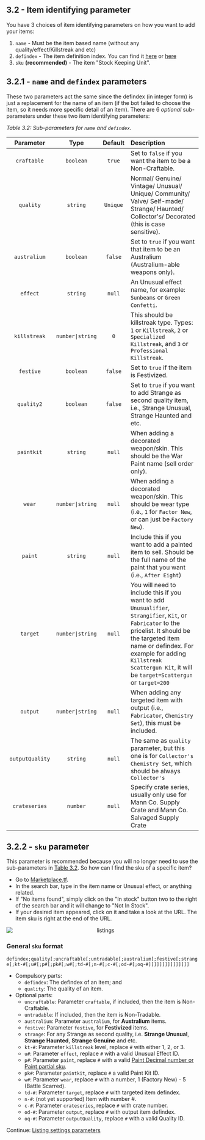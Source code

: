 ## 3.2 - Item identifying parameter

You have 3 choices of item identifying parameters on how you want to add your items:

1. `name` - Must be the item based name (without any quality/effect/Killstreak and etc)
2. `defindex` - The item definition index. You can find it [here](https://wiki.alliedmods.net/Team_Fortress_2_Item_Definition_Indexes) or [here](https://docs.google.com/spreadsheets/d/11bv5J-l1UCNjvTF2FyiqivbQds8LxBCQj0QBpw6Ukec/edit#gid=0)
3. `sku` **(recommended)** - The item "Stock Keeping Unit".

## 3.2.1 - `name` and `defindex` parameters

These two parameters act the same since the defindex (in integer form) is just a replacement for the name of an item (if the bot failed to choose the item, so it needs more specific detail of an item). There are 6 _optional_ sub-parameters under these two item identifying parameters:

_Table 3.2: Sub-parameters for `name` and `defindex`._

|   Parameter  |    Type   | Default  | Description |
| :----------: | :-------: | :------: | :---------- |
| `craftable`  | `boolean` |  `true`  | Set to `false` if you want the item to be a Non-Craftable. |
|  `quality`   | `string`  | `Unique` | Normal/ Genuine/ Vintage/ Unusual/ Unique/ Community/ Valve/ Self-made/ Strange/ Haunted/ Collector's/ Decorated (this is case sensitive). |
| `australium` | `boolean` | `false`  | Set to `true` if you want that item to be an Australium (Australium-able weapons only). |
|   `effect`   | `string`  |  `null`  | An Unusual effect name, for example: `Sunbeams` or `Green Confetti`. |
| `killstreak` | `number\|string`  |   `0`    | This should be killstreak type. Types: `1` or `Killstreak`, `2` or `Specialized Killstreak`, and `3` or `Professional Killstreak`. |
|  `festive`   | `boolean` | `false`  | Set to `true` if the item is Festivized. |
|  `quality2`  | `boolean` |  `false` | Set to `true` if you want to add Strange as second quality item, i.e., Strange Unusual, Strange Haunted and etc. |
|  `paintkit`  | `string`  |  `null`  | When adding a decorated weapon/skin. This should be the War Paint name (sell order only). |
|    `wear`    | `number\|string`  |  `null`  | When adding a decorated weapon/skin. This should be wear type (i.e., `1` for `Factor New`, or can just be `Factory New`). |
|   `paint`    | `string`  | `null` | Include this if you want to add a painted item to sell. Should be the full name of the paint that you want (i.e., `After Eight`) |
|   `target`   | `number\|string` | `null` | You will need to include this if you want to add `Unusualifier`, `Strangifier`, `Kit`, or `Fabricator` to the pricelist. It should be the targeted item name or defindex. For example for adding `Killstreak Scattergun Kit`, it will be `target=Scattergun` or `target=200` |
|  `output`    | `number\|string`  |  `null`  | When adding any targeted item with output (i.e., `Fabricator`, `Chemistry Set`), this must be included. |
| `outputQuality` | `string` | `null` | The same as `quality` parameter, but this one is for `Collector's Chemistry Set`, which should be always `Collector's` |
| `crateseries` | `number` | `null` | Specify crate series, usually only use for Mann Co. Supply Crate and Mann Co. Salvaged Supply Crate |

## 3.2.2 - `sku` parameter

This parameter is recommended because you will no longer need to use the sub-parameters in [Table 3.2](#3.2.1---`name`-and-`defindex`-parameters).
So how can I find the sku of a specific item?

-   Go to [Marketplace.tf](https://marketplace.tf/).
-   In the search bar, type in the item name or Unusual effect, or anything related.
-   If "No items found", simply click on the "In stock" button two to the right of the search bar and it will change to "Not In Stock".
-   If your desired item appeared, click on it and take a look at the URL. The item sku is right at the end of the URL.

<div align="center"><img src="https://media.giphy.com/media/Pj78znBQro1BZu0CiE/giphy.gif" alt="listings" style="display: block; margin-left: auto; margin-right: auto;"></div>

### General `sku` format

`defindex;quality[;uncraftable[;untradable[;australium[;festive[;strange[;kt-#[;u#[;p#[;pk#[;w#[;td-#[;n-#[;c-#[;od-#[;oq-#]]]]]]]]]]]]]]]`

- Compulsory parts:
    - `defindex`: The defindex of an item; and
    - `quality`: The quality of an item.
- Optional parts:
    - `uncraftable`: Parameter `craftable`, if included, then the item is Non-Craftable.
    - `untradable`: If included, then the item is Non-Tradable.
    - `australium`: Parameter `australium`, for **Australium** items.
    - `festive`: Parameter `festive`, for **Festivized** items.
    - `strange`: For any Strange as second quality, i.e. **Strange Unusual**, **Strange Haunted**, **Strange Genuine** and etc.
    - `kt-#`: Parameter `killstreak` level, replace `#` with either 1, 2, or 3.
    - `u#`: Parameter `effect`, replace `#` with a valid Unusual Effect ID.
    - `p#`: Parameter `paint`, replace `#` with a valid [Paint Decimal number or Paint partial sku](https://github.com/TF2Autobot/tf2autobot/wiki/Library#paints-).
    - `pk#`: Parameter `paintkit`, replace `#` a valid Paint Kit ID.
    - `w#`: Parameter `wear`, replace `#` with a number, 1 (Factory New) - 5 (Battle Scarred).
    - `td-#`: Parameter `target`, replace `#` with targeted item defindex.
    - `n-#`: (not yet supported) Item with number #.
    - `c-#`: Parameter `crateseries`, replace `#` with crate number.
    - `od-#`: Parameter `output`, replace `#` with output item defindex.
    - `oq-#`: Parameter `outputQuality`, replace `#` with a valid Quality ID.

Continue: [Listing settings parameters](https://github.com/TF2Autobot/tf2autobot/wiki/Listing-settings-parameters)